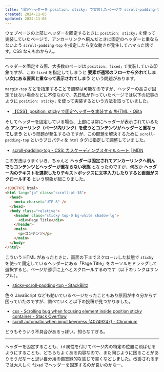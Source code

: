 ```yaml
---
title: "固定ヘッダーを position: sticky; で実装したページで scroll-padding-top を使ってハマった"
created: 2024-11-05
updated: 2024-11-05
---
```


ウェブページの上部にヘッダーを固定するときに `position: sticky;` を使って実装していたページで、アンカーリンクへ飛んだときに固定のヘッダーと重ならないよう `scroll-padding-top` を指定したら変な動きが発生してハマった話です。CSS なんもわからん。

---

ヘッダーを固定する際、大多数のページは `position: fixed;` で実装している印象ですが、この `fixed` を指定してしまうと **要素が通常のフローから外れてしまい次にある要素と重なって表示されてしまう** という問題があります。

`margin-top` などを指定することで調整は可能なのですが、ヘッダーの高さが固定ではない場合などに不便なので、先日私が作っていたページでは以下の記事のように `position: sticky;` を使って実装するという方法を取っていました。

- [【CSS】position: sticky で固定ヘッダーを実装する #HTML - Qiita](https://qiita.com/tasukuwatanabe/items/eeba48b411b3f57dd303)

そしてヘッダーを固定している場合、上部には常にヘッダーが表示されているため **アンカーリンク（ページ内リンク）を使うとコンテンツがヘッダーと重なってしまう** という問題が発生するのですが、この問題を解決するために `scroll-padding-top` というプロパティを `html` タグに指定して調整していました。

- [scroll-padding-top - CSS: カスケーディングスタイルシート | MDN](https://developer.mozilla.org/ja/docs/Web/CSS/scroll-padding-top)

この方法はうまくいき、ちゃんと **ヘッダーは固定されてアンカーリンクへ飛んでもコンテンツとヘッダーが重ならない状態** となったのですが、何故か **ヘッダー内のテキストを選択したりテキストボックスに文字入力したりすると画面がスクロールする** という現象が起こりました。

```html
<!DOCTYPE html>
<html lang="ja" class="scroll-pt-16">
  <head>
    <meta charset="UTF-8" />
  </head>
  <body class="relative">
    <header class="sticky top-0 bg-white shadow-lg">
      <div>Page Title</div>
    </header>
    <main>
      <p>コンテンツ</p>
    </main>
  </body>
</html>
```

こういう HTML があったときに、画面の下までスクロールした状態で `sticky` を使って固定しているヘッダーにある「Page Title」をカーソルをドラッグして選択すると、ページが勝手に上へとスクロールするのです（以下のリンクはサンプル）。

- [sticky-scroll-padding-top - StackBlitz](https://stackblitz.com/edit/vitejs-vite-d8gerc?file=src%2Fmain.ts)

色々 JavaScript なども動いているページだったこともあり原因が中々分からず困っていたのですが、調べていくと以下の投稿が見つかりました。

- [css - Scrolling bug when focusing element inside position sticky container - Stack Overflow](https://stackoverflow.com/questions/72742581/scrolling-bug-when-focusing-element-inside-position-sticky-container)
- [scroll automatic when input keypress (40749247) - Chromium](https://issues.chromium.org/issues/40749247)

どうもそういう不具合があるっぽい。知らなすぎる。

---

ヘッダーを固定することも、`id` 属性を付けてページ内の特定の位置に飛ばせるようにすることも、どちらもよくある内容なので、また同じように困ることがありそうだなーと思い自分用の備忘録的な感じで書くなどしました。改善されるまでは大人しく `fixed` でヘッダーを固定するのが良いのかなー。
